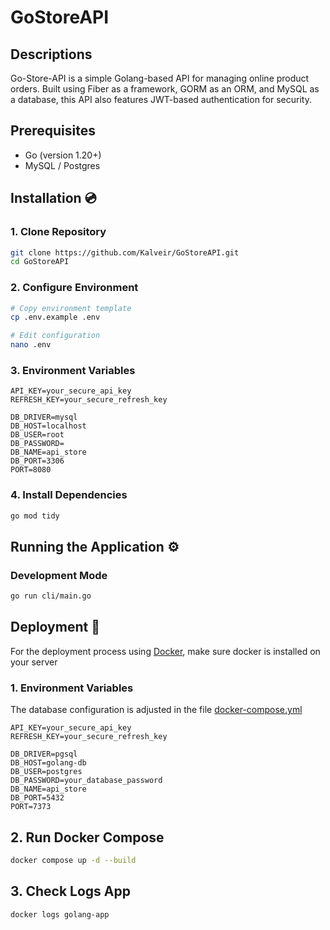 # GoStoreAPI
## Descriptions
Go-Store-API is a simple Golang-based API for managing online product orders. Built using Fiber as a framework, GORM as an ORM, and MySQL as a database, this API also features JWT-based authentication for security.
## Prerequisites
- Go (version 1.20+)
- MySQL / Postgres

## Installation :cd:

### 1. Clone Repository
```bash
git clone https://github.com/Kalveir/GoStoreAPI.git
cd GoStoreAPI
```

### 2. Configure Environment
```bash
# Copy environment template
cp .env.example .env

# Edit configuration
nano .env
```

### 3. Environment Variables
```
API_KEY=your_secure_api_key
REFRESH_KEY=your_secure_refresh_key

DB_DRIVER=mysql
DB_HOST=localhost
DB_USER=root
DB_PASSWORD=
DB_NAME=api_store
DB_PORT=3306
PORT=8080
```

### 4. Install Dependencies
```bash
go mod tidy
```

## Running the Application ⚙️

### Development Mode
```bash
go run cli/main.go
```

## Deployment :rocket:
For the deployment process using [Docker](https://www.docker.com/), make sure docker is installed on your server
### 1. Environment Variables
The database configuration is adjusted in the file [docker-compose.yml](https://github.com/Kalveir/GoStoreAPI/blob/main/docker-compose.yml)
```
API_KEY=your_secure_api_key
REFRESH_KEY=your_secure_refresh_key

DB_DRIVER=pgsql
DB_HOST=golang-db
DB_USER=postgres
DB_PASSWORD=your_database_password
DB_NAME=api_store
DB_PORT=5432
PORT=7373
```
## 2. Run Docker Compose
```bash
docker compose up -d --build
```
## 3. Check Logs App
```bash
docker logs golang-app
```
